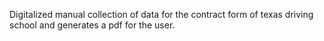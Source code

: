 Digitalized manual collection of data for the contract form of texas driving school and generates a pdf for the user.








